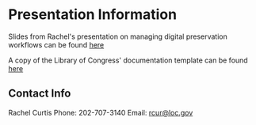 # Presentation Information

Slides from Rachel's presentation on managing digital preservation workflows can be found [here](https://drive.google.com/open?id=0Bwm23BLk__-NbWFpcnZGc2xjZEU)

A copy of the Library of Congress' documentation template can be found [here](https://drive.google.com/open?id=0Bwm23BLk__-NbDZYcHhSdXdUdmc)

## Contact Info

Rachel Curtis
Phone: 202-707-3140
Email: rcur@loc.gov